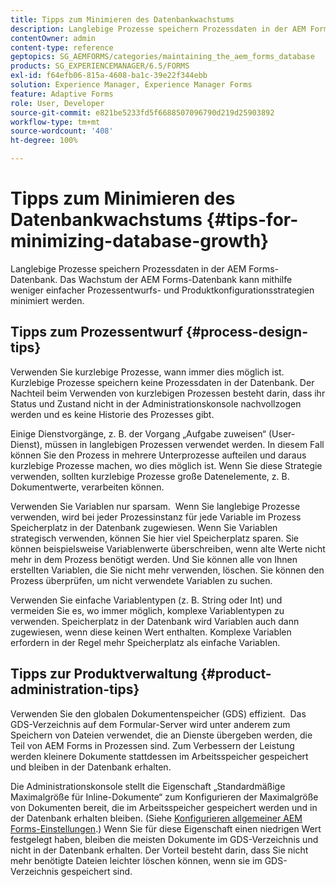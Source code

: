```yaml
---
title: Tipps zum Minimieren des Datenbankwachstums
description: Langlebige Prozesse speichern Prozessdaten in der AEM Forms-Datenbank. Das Wachstum der AEM Forms-Datenbank kann mithilfe weniger einfacher Prozessentwurfs- und Produktkonfigurationsstrategien minimiert werden.
contentOwner: admin
content-type: reference
geptopics: SG_AEMFORMS/categories/maintaining_the_aem_forms_database
products: SG_EXPERIENCEMANAGER/6.5/FORMS
exl-id: f64efb06-815a-4608-ba1c-39e22f344ebb
solution: Experience Manager, Experience Manager Forms
feature: Adaptive Forms
role: User, Developer
source-git-commit: e821be5233fd5f6688507096790d219d25903892
workflow-type: tm+mt
source-wordcount: '408'
ht-degree: 100%

---
```


# Tipps zum Minimieren des Datenbankwachstums {#tips-for-minimizing-database-growth}

Langlebige Prozesse speichern Prozessdaten in der AEM Forms-Datenbank. Das Wachstum der AEM Forms-Datenbank kann mithilfe weniger einfacher Prozessentwurfs- und Produktkonfigurationsstrategien minimiert werden. 

## Tipps zum Prozessentwurf {#process-design-tips}

Verwenden Sie kurzlebige Prozesse, wann immer dies möglich ist. Kurzlebige Prozesse speichern keine Prozessdaten in der Datenbank. Der Nachteil beim Verwenden von kurzlebigen Prozessen besteht darin, dass ihr Status und Zustand nicht in der Administrationskonsole nachvollzogen werden und es keine Historie des Prozesses gibt.

Einige Dienstvorgänge, z. B. der Vorgang „Aufgabe zuweisen“ (User-Dienst), müssen in langlebigen Prozessen verwendet werden. In diesem Fall können Sie den Prozess in mehrere Unterprozesse aufteilen und daraus kurzlebige Prozesse machen, wo dies möglich ist. Wenn Sie diese Strategie verwenden, sollten kurzlebige Prozesse große Datenelemente, z. B. Dokumentwerte, verarbeiten können.

Verwenden Sie Variablen nur sparsam.  Wenn Sie langlebige Prozesse verwenden, wird bei jeder Prozessinstanz für jede Variable im Prozess Speicherplatz in der Datenbank zugewiesen. Wenn Sie Variablen strategisch verwenden, können Sie hier viel Speicherplatz sparen. Sie können beispielsweise Variablenwerte überschreiben, wenn alte Werte nicht mehr in dem Prozess benötigt werden. Und Sie können alle von Ihnen erstellten Variablen, die Sie nicht mehr verwenden, löschen. Sie können den Prozess überprüfen, um nicht verwendete Variablen zu suchen.

Verwenden Sie einfache Variablentypen (z. B. String oder Int) und vermeiden Sie es, wo immer möglich, komplexe Variablentypen zu verwenden. Speicherplatz in der Datenbank wird Variablen auch dann zugewiesen, wenn diese keinen Wert enthalten. Komplexe Variablen erfordern in der Regel mehr Speicherplatz als einfache Variablen.

## Tipps zur Produktverwaltung {#product-administration-tips}

Verwenden Sie den globalen Dokumentenspeicher (GDS) effizient.  Das GDS-Verzeichnis auf dem Formular-Server wird unter anderem zum Speichern von Dateien verwendet, die an Dienste übergeben werden, die Teil von AEM Forms in Prozessen sind. Zum Verbessern der Leistung werden kleinere Dokumente stattdessen im Arbeitsspeicher gespeichert und bleiben in der Datenbank erhalten.

Die Administrationskonsole stellt die Eigenschaft „Standardmäßige Maximalgröße für Inline-Dokumente“ zum Konfigurieren der Maximalgröße von Dokumenten bereit, die im Arbeitsspeicher gespeichert werden und in der Datenbank erhalten bleiben. (Siehe [Konfigurieren allgemeiner AEM Forms-Einstellungen](/help/forms/using/admin-help/configure-general-aem-forms-settings.md#configure-general-aem-forms-settings).) Wenn Sie für diese Eigenschaft einen niedrigen Wert festgelegt haben, bleiben die meisten Dokumente im GDS-Verzeichnis und nicht in der Datenbank erhalten. Der Vorteil besteht darin, dass Sie nicht mehr benötigte Dateien leichter löschen können, wenn sie im GDS-Verzeichnis gespeichert sind.

